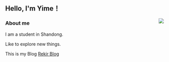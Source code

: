 ## Hello, I'm Yime！

<img align="right" src="https://github-readme-stats.vercel.app/api?username=YimeLin&show_icons=true&icon_color=0366d6&bg_color=ffffff&hide_title=true&hide=contribs&include_all_commits=true&count_private=true"/>

### About me

I am a student in Shandong.

Like to explore new things.

This is my Blog [Rekir Blog](https://biaobai.name)
